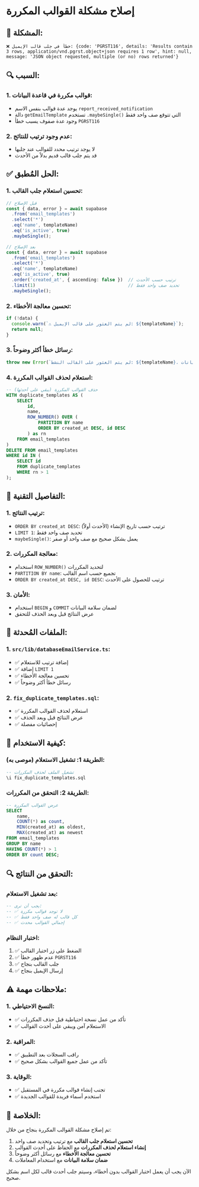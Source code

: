 # إصلاح مشكلة القوالب المكررة

## 🐛 **المشكلة:**

```
❌ خطأ في جلب قالب الإيميل: {code: 'PGRST116', details: 'Results contain 3 rows, application/vnd.pgrst.object+json requires 1 row', hint: null, message: 'JSON object requested, multiple (or no) rows returned'}
```

## 🔍 **السبب:**

### **1. قوالب مكررة في قاعدة البيانات:**
- يوجد عدة قوالب بنفس الاسم `report_received_notification`
- دالة `getEmailTemplate` تستخدم `.maybeSingle()` التي تتوقع صف واحد فقط
- وجود عدة صفوف يسبب خطأ `PGRST116`

### **2. عدم وجود ترتيب للنتائج:**
- لا يوجد ترتيب محدد للقوالب عند جلبها
- قد يتم جلب قالب قديم بدلاً من الأحدث

## ✅ **الحل المُطبق:**

### **1. تحسين استعلام جلب القالب:**
```typescript
// قبل الإصلاح
const { data, error } = await supabase
  .from('email_templates')
  .select('*')
  .eq('name', templateName)
  .eq('is_active', true)
  .maybeSingle();

// بعد الإصلاح
const { data, error } = await supabase
  .from('email_templates')
  .select('*')
  .eq('name', templateName)
  .eq('is_active', true)
  .order('created_at', { ascending: false })  // ترتيب حسب الأحدث
  .limit(1)                                   // تحديد صف واحد فقط
  .maybeSingle();
```

### **2. تحسين معالجة الأخطاء:**
```typescript
if (!data) {
  console.warn(`⚠️ لم يتم العثور على قالب الإيميل: ${templateName}`);
  return null;
}
```

### **3. رسائل خطأ أكثر وضوحاً:**
```typescript
throw new Error(`لم يتم العثور على القالب النشط: ${templateName}. تأكد من وجود القالب وأنه مفعل في قاعدة البيانات.`);
```

### **4. استعلام لحذف القوالب المكررة:**
```sql
-- حذف القوالب المكررة (يبقي على أحدثها)
WITH duplicate_templates AS (
    SELECT 
        id,
        name,
        ROW_NUMBER() OVER (
            PARTITION BY name 
            ORDER BY created_at DESC, id DESC
        ) as rn
    FROM email_templates
)
DELETE FROM email_templates 
WHERE id IN (
    SELECT id 
    FROM duplicate_templates 
    WHERE rn > 1
);
```

## 🔧 **التفاصيل التقنية:**

### **1. ترتيب النتائج:**
- `ORDER BY created_at DESC`: ترتيب حسب تاريخ الإنشاء (الأحدث أولاً)
- `LIMIT 1`: تحديد صف واحد فقط
- `maybeSingle()`: يعمل بشكل صحيح مع صف واحد أو صفر

### **2. معالجة المكررات:**
- استخدام `ROW_NUMBER()` لتحديد المكررات
- `PARTITION BY name`: تجميع حسب اسم القالب
- `ORDER BY created_at DESC, id DESC`: ترتيب للحصول على الأحدث

### **3. الأمان:**
- استخدام `BEGIN` و `COMMIT` لضمان سلامة البيانات
- عرض النتائج قبل وبعد الحذف للتحقق

## 📁 **الملفات المُحدثة:**

### **1. `src/lib/databaseEmailService.ts`:**
- ✅ إضافة ترتيب للاستعلام
- ✅ إضافة `LIMIT 1`
- ✅ تحسين معالجة الأخطاء
- ✅ رسائل خطأ أكثر وضوحاً

### **2. `fix_duplicate_templates.sql`:**
- ✅ استعلام لحذف القوالب المكررة
- ✅ عرض النتائج قبل وبعد الحذف
- ✅ إحصائيات مفصلة

## 🚀 **كيفية الاستخدام:**

### **الطريقة 1: تشغيل الاستعلام (موصى به):**
```sql
-- تشغيل الملف لحذف المكررات
\i fix_duplicate_templates.sql
```

### **الطريقة 2: التحقق من المكررات:**
```sql
-- عرض القوالب المكررة
SELECT 
    name,
    COUNT(*) as count,
    MIN(created_at) as oldest,
    MAX(created_at) as newest
FROM email_templates 
GROUP BY name 
HAVING COUNT(*) > 1
ORDER BY count DESC;
```

## 🔍 **التحقق من النتائج:**

### **بعد تشغيل الاستعلام:**
```sql
-- يجب أن ترى:
-- ✅ لا توجد قوالب مكررة
-- ✅ كل قالب له صف واحد فقط
-- ✅ إجمالي القوالب محدث
```

### **اختبار النظام:**
1. ✅ الضغط على زر اختبار القالب
2. ✅ عدم ظهور خطأ `PGRST116`
3. ✅ جلب القالب بنجاح
4. ✅ إرسال الإيميل بنجاح

## ⚠️ **ملاحظات مهمة:**

### **1. النسخ الاحتياطي:**
- ✅ تأكد من عمل نسخة احتياطية قبل حذف المكررات
- ✅ الاستعلام آمن ويبقي على أحدث القوالب

### **2. المراقبة:**
- ✅ راقب السجلات بعد التطبيق
- ✅ تأكد من عمل جميع القوالب بشكل صحيح

### **3. الوقاية:**
- ✅ تجنب إنشاء قوالب مكررة في المستقبل
- ✅ استخدم أسماء فريدة للقوالب الجديدة

## 🎯 **الخلاصة:**

تم إصلاح مشكلة القوالب المكررة بنجاح من خلال:

1. **تحسين استعلام جلب القالب** مع ترتيب وتحديد صف واحد
2. **إنشاء استعلام لحذف المكررات** مع الحفاظ على أحدث القوالب
3. **تحسين معالجة الأخطاء** مع رسائل أكثر وضوحاً
4. **ضمان سلامة البيانات** مع استخدام المعاملات

الآن يجب أن يعمل اختبار القوالب بدون أخطاء، وسيتم جلب أحدث قالب لكل اسم بشكل صحيح.







